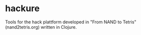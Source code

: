 hackure
=======

Tools for the hack plattform developed in "From NAND to Tetris" (nand2tetris.org) written in Clojure.
